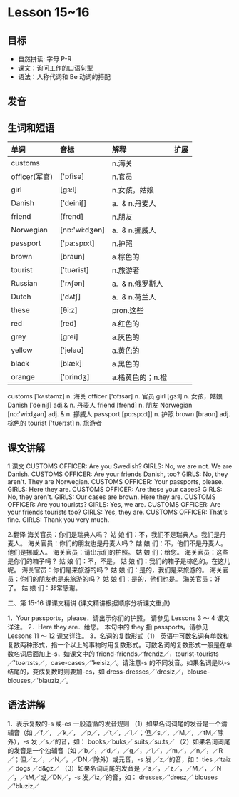 # Lesson 15~16

## 目标

- 自然拼读: 字母 P-R
- 课文：询问工作的口语句型
- 语法：人称代词和 Be 动词的搭配

## 发音

## 生词和短语

| 单词          | 音标            | 解释             | 扩展 |
| :------------ | :-------------- | :--------------- | ---- |
| customs       |                 | n.海关           |
| officer(军官) | \['ɒfisə]       | n.官员           |
| girl          | \[gз\:l]        | n.女孩，姑娘     |
| Danish        | \['deiniʃ]      | a.  & n.丹麦人   |
| friend        | \[frend]        | n.朋友           |
| Norwegian     | \[nɒ:'wi\:dʒən] | a.  & n.挪威人   |
| passport      | \['pa\:spɒ\:t]  | n.护照           |
| brown         | \[braun]        | a.棕色的         |
| tourist       | \['tuərist]     | n.旅游者         |
| Russian       | \['rʌʃən]       | a.  & n.俄罗斯人 |
| Dutch         | \['dʌtʃ]        | a.  & n.荷兰人   |
| these         | \[θi\:z]        | pron.这些        |
| red           | \[red]          | a.红色的         |
| grey          | \[grei]         | a.灰色的         |
| yellow        | \['jeləʊ]       | a.黄色的         |
| black         | \[blæk]         | a.黑色的         |
| orange        | \['ɒrindʒ]      | a.橘黄色的；n.橙 |

customs [ˈkʌstəmz]
n. 海关
officer ['ɒfɪsər]
n. 官员
girl [ɡɜ:l]
n. 女孩，姑娘
Danish [ˈdeiniʃ]
adj.& n. 丹麦人
friend [frend]
n. 朋友
Norwegian [nɔ:'wi:dʒən]
adj. & n. 挪威人
passport [pɑ:spɔ:t]]
n. 护照
brown [braʊn]
adj. 棕色的
tourist ['tʊərɪst]
n. 旅游者

## 课文讲解

1.课文
CUSTOMS OFFICER: Are you Swedish?
GIRLS: No, we are not.
We are Danish.
CUSTOMS OFFICER: Are your friends Danish, too?
GIRLS: No, they aren't.
They are Norwegian.
CUSTOMS OFFICER: Your passports, please.
GIRLS: Here they are.
CUSTOMS OFFICER: Are these your cases?
GIRLS: No, they aren't.
GIRLS: Our cases are brown.
Here they are.
CUSTOMS OFFICER: Are you tourists?
GIRLS: Yes, we are.
CUSTOMS OFFICER: Are your friends tourists too?
GIRLS: Yes, they are.
CUSTOMS OFFICER: That's fine.
GIRLS: Thank you very much.

2.翻译
海关官员：你们是瑞典人吗？
姑 娘 们：不，我们不是瑞典人。我们是丹麦人。
海关官员：你们的朋友也是丹麦人吗？
姑 娘 们：不，他们不是丹麦人。他们是挪威人。
海关官员：请出示们的护照。
姑 娘 们：给您。
海关官员：这些是你们的箱子吗？
姑 娘 们：不，不是。
姑 娘 们：我们的箱子是棕色的。在这儿呢。
海关官员：你们是来旅游的吗？
姑 娘 们：是的，我们是来旅游的。
海关官员：你们的朋友也是来旅游的吗？
姑 娘 们：是的，他们也是。
海关官员：好了。
姑 娘 们：非常感谢。

二、第 15-16 课课文精讲
(课文精讲根据顺序分析课文重点)

1．Your passports，please．请出示你们的护照。
请参见 Lessons 3 ～ 4 课文详注。
2．Here they are．给您。
本句中的 they 指 passports。请参见 Lessons 11 ～ 12 课文详注。
3．名词的复数形式（1）
英语中可数名词有单数和复数两种形式，指一个以上的事物时用复数形式。可数名词的复数形式一般是在单数名词后面加上-s，如课文中的 friend-friends／frendz／，tourist-tourists／'tʊərɪsts／，case-cases／'keisiz／。请注意-s 的不同发音。如果名词是以-s 结尾的，变成复数时则要加-es，如 dress-dresses／'dresiz／，blouse-blouses／'blauziz／。

## 语法讲解

1．表示复数的-s 或-es 一般遵循的发音规则
（1）如果名词词尾的发音是一个清辅音（如
／f／，
／k／，
／p／，／t／，／I／；但／s／，／M／，／tM／除外），-s 发
／s／的音，如：
books／buks／
suits／su:ts／
（2）如果名词词尾的发音是一个浊辅音（如
／b／，／d／，／g／，／l／，／m／，／n／，／R／；但／z／，／N／，／DN／除外）或元音，-s 发
／z／的音，如：
ties ／taiz／
dogs ／d&gz／
（3）如果名词词尾的发音是
／s／，／z／，／M／，／N／，／tM／或／DN／，-s
发／iz／的音，如：
dresses／'dresz／
blouses／'bluziz／
